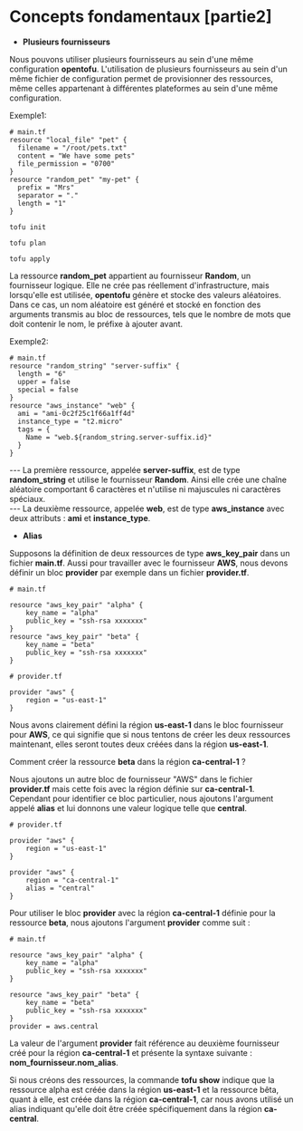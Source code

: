 # Concepts fondamentaux [partie2]

- **Plusieurs fournisseurs**

Nous pouvons utiliser plusieurs fournisseurs au sein d'une même configuration **opentofu**. L'utilisation de plusieurs fournisseurs au sein d'un même fichier de configuration permet de provisionner des ressources, même celles appartenant à différentes plateformes au sein d'une même configuration.

Exemple1:

```
# main.tf
resource "local_file" "pet" {
  filename = "/root/pets.txt"
  content = "We have some pets"
  file_permission = "0700"
}
resource "random_pet" "my-pet" {
  prefix = "Mrs"
  separator = "."
  length = "1"
}
```

```
tofu init
```

```
tofu plan
```

```
tofu apply
```

La ressource **random_pet** appartient au fournisseur **Random**, un fournisseur logique. Elle ne crée pas réellement d'infrastructure, mais lorsqu'elle est utilisée, **opentofu** génère et stocke des valeurs aléatoires. <br>
Dans ce cas, un nom aléatoire est généré et stocké en fonction des arguments transmis au bloc de ressources, tels que le nombre de mots que doit contenir le nom, le préfixe à ajouter avant.

Exemple2:

```
# main.tf
resource "random_string" "server-suffix" {
  length = "6"
  upper = false
  special = false
}
resource "aws_instance" "web" {
  ami = "ami-0c2f25c1f66a1ff4d"
  instance_type = "t2.micro"
  tags = {
    Name = "web.${random_string.server-suffix.id}"
  }
}
```

--- La première ressource, appelée **server-suffix**, est de type **random_string** et utilise le fournisseur **Random**. Ainsi elle crée une chaîne aléatoire comportant 6 caractères et n'utilise ni majuscules ni caractères spéciaux. <br>
--- La deuxième ressource, appelée **web**, est de type **aws_instance** avec deux attributs : **ami** et **instance_type**.

- **Alias**

Supposons la définition de deux ressources de type **aws_key_pair** dans un fichier **main.tf**. Aussi pour travailler avec le fournisseur **AWS**, nous devons définir un bloc **provider** par exemple dans un fichier **provider.tf**.

```
# main.tf

resource "aws_key_pair" "alpha" {
    key_name = "alpha"
    public_key = "ssh-rsa xxxxxxx"
}
resource "aws_key_pair" "beta" {
    key_name = "beta"
    public_key = "ssh-rsa xxxxxxx"
}
```

```
# provider.tf

provider "aws" {
    region = "us-east-1"
}
```

Nous avons clairement défini la région **us-east-1** dans le bloc fournisseur pour **AWS**, ce qui signifie que si nous tentons de créer les deux ressources maintenant, elles seront toutes deux créées dans la région **us-east-1**. 

Comment créer la ressource **beta** dans la région **ca-central-1** ?

Nous ajoutons un autre bloc de fournisseur "AWS" dans le fichier **provider.tf** mais cette fois avec la région définie sur **ca-central-1**. Cependant pour identifier ce bloc particulier, nous ajoutons l'argument appelé **alias** et lui donnons une valeur logique telle que **central**.

```
# provider.tf

provider "aws" {
    region = "us-east-1"
}

provider "aws" {
    region = "ca-central-1"
    alias = "central"
}
```

Pour utiliser le bloc **provider** avec la région **ca-central-1** définie pour la ressource **beta**, nous ajoutons l'argument **provider** comme suit :

```
# main.tf

resource "aws_key_pair" "alpha" {
    key_name = "alpha"
    public_key = "ssh-rsa xxxxxxx"
}

resource "aws_key_pair" "beta" {
    key_name = "beta"
    public_key = "ssh-rsa xxxxxxx"
}
provider = aws.central
```

La valeur de l'argument **provider** fait référence au deuxième fournisseur créé pour la région **ca-central-1** et présente la syntaxe suivante : **nom_fournisseur.nom_alias**.

Si nous créons des ressources, la commande **tofu show** indique que la ressource alpha est créée dans la région **us-east-1** et la ressource bêta, quant à elle, est créée dans la région **ca-central-1**, car nous avons utilisé un alias indiquant qu'elle doit être créée spécifiquement dans la région **ca-central**.
